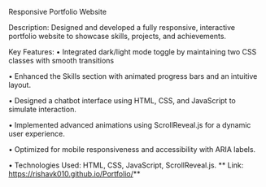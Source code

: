 Responsive Portfolio Website

Description: Designed and developed a fully responsive, interactive portfolio website to showcase skills, projects, and achievements.

Key Features:
•	Integrated dark/light mode toggle by maintaining two CSS classes 
            with smooth transitions
	
•	Enhanced the Skills section with animated progress bars and 
            an intuitive layout.
	
•	Designed a chatbot interface using HTML, CSS, and JavaScript 
            to simulate interaction.
	
•	Implemented advanced animations using ScrollReveal.js 
            for a dynamic user experience.
	
•	Optimized for mobile responsiveness and accessibility 
            with ARIA labels.
	
•	Technologies Used: HTML, CSS, JavaScript, ScrollReveal.js.
** Link: https://rishavk010.github.io/Portfolio/**
